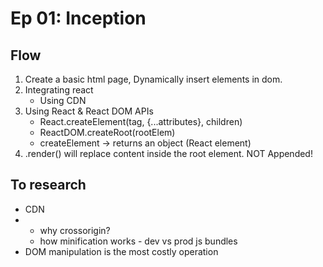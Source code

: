 # Ep 01: Inception

## Flow

1. Create a basic html page, Dynamically insert elements in dom.
2. Integrating react
   - Using CDN
3. Using React & React DOM APIs
   - React.createElement(tag, {...attributes}, children)
   - ReactDOM.createRoot(rootElem)
   - createElement -> returns an object (React element)
4. .render() will replace content inside the root element. NOT Appended!

## To research

- CDN
- <script crossorigin src="https://unpkg.com/react@18/umd/react.production.min.js"></script>
  - why crossorigin?
  - how minification works - dev vs prod js bundles
- DOM manipulation is the most costly operation
